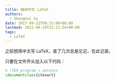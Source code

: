 ```yaml
---
title: 编译中文 LaTeX
authors:
  - Shenghui Gu
date: 2017-09-22T09:15:00+08:00
lastmod: 2021-08-24T23:21:54+08:00
tags:
  - LaTeX
---
```


之前想用中文写 LaTeX，查了几次总是忘记，在此记录。

只要在文件开头加入以下代码：

```tex
% !TEX program = xelatex
\documentclass{ctexart}
```

